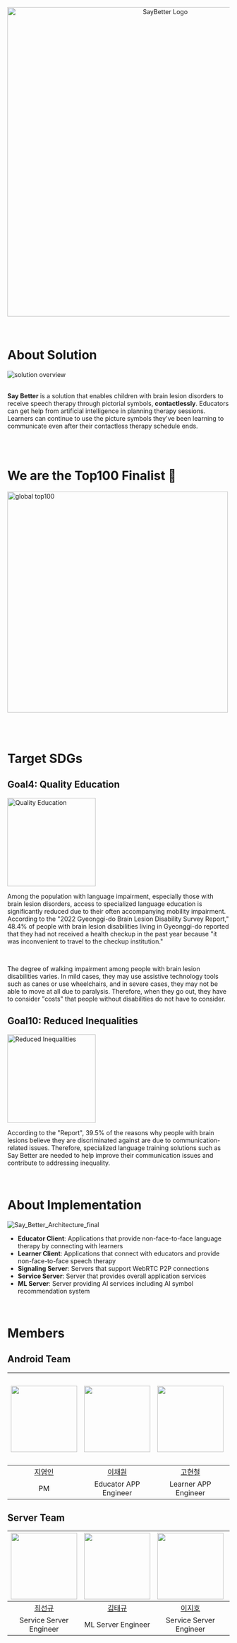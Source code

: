 <p align="center">
<img src="https://github.com/Say-Better/Android-Learner-APP/assets/139129405/616daea5-2c7b-4891-967f-7ee175fb3fe9" width="700px" alt="SayBetter Logo" />
</p>

<br>

# About Solution

<img src="https://github.com/Say-Better/.github/assets/139129405/40c452d5-9c5b-49cc-9f5d-6fccdfbf9ecb" alt="solution overview" />
<br><br>

**Say Better** is a solution that enables children with brain lesion disorders to receive speech therapy through pictorial symbols, **contactlessly**. Educators can get help from artificial intelligence in planning therapy sessions. Learners can continue to use the picture symbols they've been learning to communicate even after their contactless therapy schedule ends.

<br><br>

# We are the Top100 Finalist 🎊
<img src="https://github.com/Say-Better/.github/assets/139129405/5b777f39-7324-4798-820d-e69e25d8289e" width="500px" alt="global top100" />

<br><br>

# Target SDGs

## Goal4: Quality Education
<img src="https://github.com/Say-Better/.github/assets/139129405/c4f4d8fb-507a-4658-9b9a-9ff683385ae8" width="200px" alt="Quality Education" />


Among the population with language impairment, especially those with brain lesion disorders, access to specialized language education is significantly reduced due to their often accompanying mobility impairment. According to the "2022 Gyeonggi-do Brain Lesion Disability Survey Report," 48.4% of people with brain lesion disabilities living in Gyeonggi-do reported that they had not received a health checkup in the past year because "it was inconvenient to travel to the checkup institution." 

<br>

The degree of walking impairment among people with brain lesion disabilities varies. In mild cases, they may use assistive technology tools such as canes or use wheelchairs, and in severe cases, they may not be able to move at all due to paralysis. Therefore, when they go out, they have to consider "costs" that people without disabilities do not have to consider.

## Goal10: Reduced Inequalities
<img src="https://github.com/Say-Better/.github/assets/139129405/7e81d254-6514-4351-8d56-f0bea383c9a1" width="200px" alt="Reduced Inequalities" />

<br>

According to the "Report", 39.5% of the reasons why people with brain lesions believe they are discriminated against are due to communication-related issues. Therefore, specialized language training solutions such as Say Better are needed to help improve their communication issues and contribute to addressing inequality.

<br>

# About Implementation
![Say_Better_Architecture_final](https://github.com/Say-Better/.github/assets/139129405/ba280faa-6dd1-4b15-803b-e152fe8aabe1)
* **Educator Client**: Applications that provide non-face-to-face language therapy by connecting with learners
* **Learner Client**: Applications that connect with educators and provide non-face-to-face speech therapy
* **Signaling Server**: Servers that support WebRTC P2P connections
* **Service Server**: Server that provides overall application services
* **ML Server**: Server providing AI services including AI symbol recommendation system

<br>

# Members

## Android Team
|<img src="https://avatars.githubusercontent.com/u/139129405?v=4" width="150" height="150"/>|<img src="https://avatars.githubusercontent.com/u/101500670?v=4" width="150" height="150"/>|<img src="https://avatars.githubusercontent.com/u/145656942?v=4" width="150" height="150"/>|<img src="https://github.com/Say-Better/.github/assets/139129405/d86a9b48-bb7c-4a1b-a3d1-99082c928ffa" width="150" height="200"/>|
|:-:|:-:|:-:|:-:|
|[지영인]()|[이채원]()|[고현철]()|[한지윤]()|
|PM|Educator APP Engineer|Learner APP Engineer|UI/UX Designer|

## Server Team
|<img src="https://avatars.githubusercontent.com/u/98688494?v=4" width="150" height="150"/>|<img src="https://avatars.githubusercontent.com/u/84448791?v=4" width="150" height="150"/>|<img src="https://avatars.githubusercontent.com/u/74547868?v=4" width="150" height="150"/>|<img src="https://avatars.githubusercontent.com/u/77332981?v=4" width="150" height="150"/>|
|:-:|:-:|:-:|:-:|
|[최선규]()|[김태규]()|[이지호]()|[이은미]()|
|Service Server Engineer|ML Server Engineer|Service Server Engineer|Service Server Engineer|
